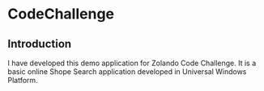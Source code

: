 # CodeChallenge

## Introduction

I have developed this demo application for Zolando Code Challenge. It is a basic online Shope Search application developed in Universal Windows Platform.
